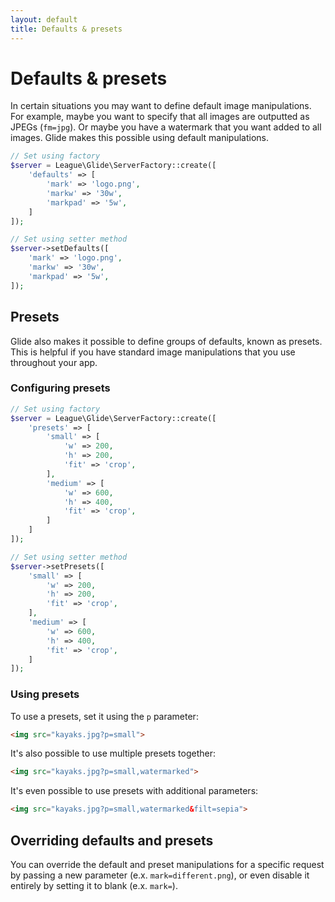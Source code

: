 ```yaml
---
layout: default
title: Defaults & presets
---
```


# Defaults & presets

In certain situations you may want to define default image manipulations. For example, maybe you want to specify that all images are outputted as JPEGs (`fm=jpg`). Or maybe you have a watermark that you want added to all images. Glide makes this possible using default manipulations.

~~~ php
// Set using factory
$server = League\Glide\ServerFactory::create([
    'defaults' => [
        'mark' => 'logo.png',
        'markw' => '30w',
        'markpad' => '5w',
    ]
]);

// Set using setter method
$server->setDefaults([
    'mark' => 'logo.png',
    'markw' => '30w',
    'markpad' => '5w',
]);
~~~

## Presets

Glide also makes it possible to define groups of defaults, known as presets. This is helpful if you have standard image manipulations that you use throughout your app.

### Configuring presets

~~~ php
// Set using factory
$server = League\Glide\ServerFactory::create([
    'presets' => [
        'small' => [
            'w' => 200,
            'h' => 200,
            'fit' => 'crop',
        ],
        'medium' => [
            'w' => 600,
            'h' => 400,
            'fit' => 'crop',
        ]
    ]
]);

// Set using setter method
$server->setPresets([
    'small' => [
        'w' => 200,
        'h' => 200,
        'fit' => 'crop',
    ],
    'medium' => [
        'w' => 600,
        'h' => 400,
        'fit' => 'crop',
    ]
]);
~~~

### Using presets

To use a presets, set it using the `p` parameter:

~~~ html
<img src="kayaks.jpg?p=small">
~~~

It's also possible to use multiple presets together:

~~~ html
<img src="kayaks.jpg?p=small,watermarked">
~~~

It's even possible to use presets with additional parameters:

~~~ html
<img src="kayaks.jpg?p=small,watermarked&filt=sepia">
~~~

## Overriding defaults and presets

You can override the default and preset manipulations for a specific request by passing a new parameter (e.x. `mark=different.png`), or even disable it entirely by setting it to blank (e.x. `mark=`).